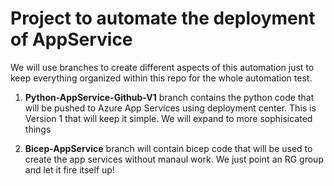# Project to automate the deployment of AppService

We will use branches to create different aspects of this automation just to keep everything organized within this repo for the whole automation test.

1. **Python-AppService-Github-V1** branch contains the python code that will be pushed to Azure App Services using deployment center. This is Version 1 that will keep it simple. We will expand to more sophisicated things

2. **Bicep-AppService** branch will contain bicep code that will be used to create the app services without manaul work. We just point an RG group and let it fire itself up!
